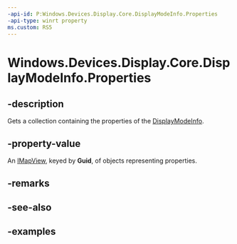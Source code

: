 ```yaml
---
-api-id: P:Windows.Devices.Display.Core.DisplayModeInfo.Properties
-api-type: winrt property
ms.custom: RS5
---
```


<!-- Property syntax.
public IMapView<Guid, object> Properties { get; }
-->

# Windows.Devices.Display.Core.DisplayModeInfo.Properties

## -description
Gets a collection containing the properties of the [DisplayModeInfo](displaymodeinfo.md).

## -property-value
An [IMapView](/uwp/api/windows.foundation.collections.imapview_k_v_), keyed by **Guid**, of objects representing properties.

## -remarks

## -see-also

## -examples
